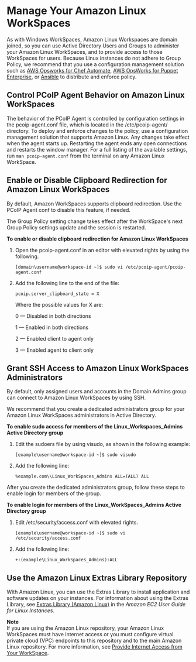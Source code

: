 # Manage Your Amazon Linux WorkSpaces<a name="manage_linux_workspace"></a>

As with Windows WorkSpaces, Amazon Linux Workspaces are domain joined, so you can use Active Directory Users and Groups to administer your Amazon Linux WorkSpaces, and to provide access to those WorkSpaces for users\. Because Linux instances do not adhere to Group Policy, we recommend that you use a configuration management solution such as [AWS Opsworks for Chef Automate](https://aws.amazon.com/opsworks/chefautomate/), [AWS OpsWorks for Puppet Enterprise](https://aws.amazon.com/opsworks/puppetenterprise/), or [Ansible](https://www.ansible.com//) to distribute and enforce policy\. 

## Control PCoIP Agent Behavior on Amazon Linux WorkSpaces<a name="pcoip_agent_linux"></a>

The behavior of the PCoIP Agent is controlled by configuration settings in the pcoip\-agent\.conf file, which is located in the /etc/pcoip\-agent/ directory\. To deploy and enforce changes to the policy, use a configuration management solution that supports Amazon Linux\. Any changes take effect when the agent starts up\. Restarting the agent ends any open connections and restarts the window manager\. For a full listing of the available settings, run `man pcoip-agent.conf` from the terminal on any Amazon Linux WorkSpace\.

## Enable or Disable Clipboard Redirection for Amazon Linux WorkSpaces<a name="linux_clipboard"></a>

By default, Amazon WorkSpaces supports clipboard redirection\. Use the PCoIP Agent conf to disable this feature, if needed\. 

The Group Policy setting change takes effect after the WorkSpace's next Group Policy settings update and the session is restarted\.

**To enable or disable clipboard redirection for Amazon Linux WorkSpaces**

1. Open the pcoip\-agent\.conf in an editor with elevated rights by using the following\.

   ```
   [domain\username@workspace-id ~]$ sudo vi /etc/pcoip-agent/pcoip-agent.conf
   ```

1. Add the following line to the end of the file:

   ```
   pcoip.server_clipboard_state = X
   ```

   Where the possible values for X are:

   0 — Disabled in both directions

   1 — Enabled in both directions

   2 — Enabled client to agent only

   3 — Enabled agent to client only

## Grant SSH Access to Amazon Linux WorkSpaces Administrators<a name="linux_ssh"></a>

By default, only assigned users and accounts in the Domain Admins group can connect to Amazon Linux WorkSpaces by using SSH\. 

We recommend that you create a dedicated administrators group for your Amazon Linux WorkSpaces administrators in Active Directory\.

**To enable sudo access for members of the Linux\_Workspaces\_Admins Active Directory group**

1. Edit the sudoers file by using visudo, as shown in the following example:

   ```
   [example\username@workspace-id ~]$ sudo visudo
   ```

1. Add the following line:

   ```
   %example.com\\Linux_WorkSpaces_Admins ALL=(ALL) ALL 
   ```

After you create the dedicated administrators group, follow these steps to enable login for members of the group\.

**To enable login for members of the Linux\_WorkSpaces\_Admins Active Directory group**

1. Edit /etc/security/access\.conf with elevated rights\.

   ```
   [example\username@workspace-id ~]$ sudo vi /etc/security/access.conf
   ```

1. Add the following line:

   ```
   +:(example\Linux_WorkSpaces_Admins):ALL 
   ```

## Use the Amazon Linux Extras Library Repository<a name="linux_extras"></a>

With Amazon Linux, you can use the Extras Library to install application and software updates on your instances\. For information about using the Extras Library, see [Extras Library \(Amazon Linux\)](https://docs.aws.amazon.com/AWSEC2/latest/UserGuide/amazon-linux-ami-basics.html#extras-library) in the *Amazon EC2 User Guide for Linux Instances*\.

**Note**  
If you are using the Amazon Linux repository, your Amazon Linux WorkSpaces must have internet access or you must configure virtual private cloud \(VPC\) endpoints to this repository and to the main Amazon Linux repository\. For more information, see [Provide Internet Access from Your WorkSpace](amazon-workspaces-internet-access.md)\.